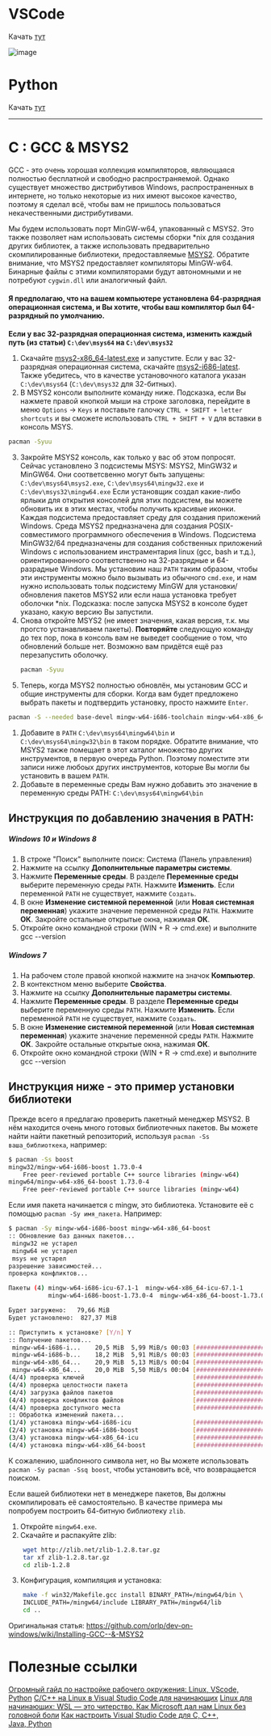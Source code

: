# VSCode


Качать [тут](https://code.visualstudio.com/)

![image](images/vscode.png)

# Python

Качать [тут](https://www.python.org/)

---

# C : GCC & MSYS2

GCC - это очень хорошая коллекция компиляторов, являющаяся полностью бесплатной и свободно распространяемой. Однако существует множество дистрибутивов Windows, распространенных в интернете, но только некоторые из них имеют высокое качество, поэтому я сделал всё, чтобы вам не пришлось пользоваться некачественными дистрибутивами.

Мы будем использовать порт MinGW-w64, упакованный с MSYS2. Это также позволяет нам использовать системы сборки *nix для создания других библиотек, а также использовать предварительно скомпилированные библиотеки, предоставляемые [MSYS2](https://www.msys2.org/). Обратите внимание, что MSYS2 предоставляет компиляторы MinGW-w64. Бинарные файлы с этими компиляторами будут автономными и не потребуют `cygwin.dll` или аналогичный файл.

#### Я предполагаю, что на вашем компьютере установлена 64-разрядная операционная система, и Вы хотите, чтобы ваш компилятор был 64-разрядный по умолчанию.

<b>Если у вас 32-разрядная операционная система, изменить каждый путь (из статьи) `C:\dev\msys64` на `C:\dev\msys32`</b>
1. Скачайте [msys2-x86_64-latest.exe](http://repo.msys2.org/distrib/msys2-x86_64-latest.exe) и запустите. Если у вас 32-разрядная операционная система, скачайте [msys2-i686-latest](http://repo.msys2.org/distrib/msys2-i686-latest.exe). Также убедитесь, что в качестве установочного каталога указан `C:\dev\msys64` (`C:\dev\msys32` для 32-битных).
2. В MSYS2 консоли выполните команду ниже. Подсказка, если Вы нажмете правой кнопкой мыши на строке заголовка, перейдите в меню `Options` -> `Keys` и поставьте галочку `CTRL + SHIFT + letter shortcuts` и вы сможете использовать `CTRL + SHIFT + V` для вставки в консоль MSYS.
  ```bash
  pacman -Syuu
  ```
3. Закройте MSYS2 консоль, как только у вас об этом попросят. Сейчас установлено 3 подсистемы MSYS: MSYS2, MinGW32 и MinGW64. Они соответсвенно могут быть запущены: `C:\dev\msys64\msys2.exe`, `C:\dev\msys64\mingw32.exe` и `C:\dev\msys32\mingw64.exe` Если установщик создал какие-либо ярлыки для открытия консолей для этих подсистем, вы можете обновить их в этих местах, чтобы получить красивые иконки. Каждая подсистема предоставляет среду для создания приложений Windows. Среда MSYS2 предназначена для создания POSIX-совместимого программного обеспечения в Windows. Подсистема MinGW32/64 предназначены для создания собственных приложений Windows с использованием инстраментария linux (gcc, bash и т.д.), ориентированнного соответственно на 32-разрядные и 64-разрадные Windows. Мы установим наш `PATH` таким образом, чтобы эти инструменты можно было вызывать из обычного `cmd.exe`, и нам нужно использовать тольк подсистему MinGW для установки/обновления пакетов MSYS2 или если наша установка требует оболочки \*nix. Подсказка: после запуска MSYS2 в консоле будет указано, какую версию Вы запустили.
4. Снова откройте MSYS2 (не имеет значения, какая версия, т.к. мы прогсто устанавливаем пакеты). <b>Повторяйте</b> следующую команду до тех пор, пока в консоль вам не выведет сообщение о том, что обновлений больше нет. Возможно вам придётся ещё раз перезапустить оболочку.
   ```bash
   pacman -Syuu
   ```
5. Теперь, когда MSYS2 полностью обновлён, мы установим GCC и общие инструменты для сборки. Когда вам будет предложено выбрать пакеты и подтвердить установку, просто нажмите `Enter`.
```bash
pacman -S --needed base-devel mingw-w64-i686-toolchain mingw-w64-x86_64-toolchain mingw-w64-i686-cmake mingw-w64-x86_64-cmake
```
1. Добавите в `PATH` `C:\dev\msys64\mingw64\bin` и `C:\dev\msys64\mingw32\bin` в таком порядке. Обратите внимание, что MSYS2 также помещает в этот каталог множество других инструментов, в первую очередь Python. Поэтому поместите эти записи ниже любоых других инструментов, которые Вы могли бы установить в вашем `PATH`.
2. Добавьте в переменные среды
Вам нужно добавить это значение в переменную среды PATH: `C:\dev\msys64\mingw64\bin`
			
## Инструкция по добавлению значения в PATH:
<span class="bodytext">
<h5 class="sub">Windows 10 и Windows 8</h5>
<ol>
<li>В строке "Поиск" выполните поиск: Система (Панель управления)</li>
<li>Нажмите на ссылку <strong>Дополнительные параметры системы</strong>.</li>
<li>Нажмите <strong>Переменные среды</strong>. В разделе <strong>Переменные среды</strong> выберите переменную среды <code>PATH</code>. Нажмите <strong>Изменить</strong>. Если переменной <code>PATH</code> не существует, нажмите <code>Создать</code>.</li>
<li>В окне <strong>Изменение системной переменной</strong> (или <strong>Новая системная переменная</strong>) укажите значение переменной среды <code>PATH</code>. Нажмите <strong>ОК</strong>. Закройте остальные открытые окна, нажимая <strong>ОК</strong>.</li>
<li>Откройте окно командной строки (WIN + R -> cmd.exe) и выполните gcc --version</li></ol>
</span>

<span class="bodytext">
<h5 class="sub">Windows 7</h5>
<ol>
<li>На рабочем столе правой кнопкой нажмите на значок <strong>Компьютер</strong>.</li>
<li>В контекстном меню выберите <strong>Свойства</strong>.</li>
<li>Нажмите на ссылку <strong>Дополнительные параметры системы</strong>.</li>
<li>Нажмите <strong>Переменные среды</strong>. В разделе <strong>Переменные среды</strong> выберите переменную среды <code>PATH</code>. Нажмите <strong>Изменить</strong>. Если переменной <code>PATH</code> не существует, нажмите <code>Создать</code>.</li>
<li>В окне <strong>Изменение системной переменной</strong> (или <strong>Новая системная переменная</strong>) укажите значение переменной среды <code>PATH</code>. Нажмите <strong>ОК</strong>. Закройте остальные открытые окна, нажимая <strong>ОК</strong>.</li>
<li>Откройте окно командной строки (WIN + R -> cmd.exe) и выполните gcc --version</li></ol>
</span>

## Инструкция ниже - это пример установки библиотеки
Прежде всего я предлагаю проверить пакетный менеджер MSYS2. В нём находится очень много готовых библиотечных пакетов. Вы можете найти найти пакетный репозиторий, используя `pacman -Ss ваша_библиоткека`, например:
```bash
$ pacman -Ss boost
mingw32/mingw-w64-i686-boost 1.73.0-4
    Free peer-reviewed portable C++ source libraries (mingw-w64)
mingw64/mingw-w64-x86_64-boost 1.73.0-4
    Free peer-reviewed portable C++ source libraries (mingw-w64)
```
Если имя пакета начинается с mingw, это библиотека. Установите её с помощью `pacman -Sy имя_пакета`. Например:
```bash
$ pacman -Sy mingw-w64-i686-boost mingw-w64-x86_64-boost
:: Обновление баз данных пакетов...
 mingw32 не устарел
 mingw64 не устарел
 msys не устарел
разрешение зависимостей...
проверка конфликтов...

Пакеты (4) mingw-w64-i686-icu-67.1-1  mingw-w64-x86_64-icu-67.1-1
           mingw-w64-i686-boost-1.73.0-4  mingw-w64-x86_64-boost-1.73.0-4

Будет загружено:   79,66 MiB
Будет установлено:  827,37 MiB

:: Приступить к установке? [Y/n] Y
:: Получение пакетов...
 mingw-w64-i686-i...    20,5 MiB  5,99 MiB/s 00:03 [#####################] 100%
 mingw-w64-i686-b...    18,2 MiB  5,91 MiB/s 00:03 [#####################] 100%
 mingw-w64-x86_64...    20,9 MiB  5,13 MiB/s 00:04 [#####################] 100%
 mingw-w64-x86_64...    20,0 MiB  5,50 MiB/s 00:04 [#####################] 100%
(4/4) проверка ключей                              [#####################] 100%
(4/4) проверка целостности пакета                  [#####################] 100%
(4/4) загрузка файлов пакетов                      [#####################] 100%
(4/4) проверка конфликтов файлов                   [#####################] 100%
(4/4) проверка доступного места                    [#####################] 100%
:: Обработка изменений пакета...
(1/4) установка mingw-w64-i686-icu                 [#####################] 100%
(2/4) установка mingw-w64-i686-boost               [#####################] 100%
(3/4) установка mingw-w64-x86_64-icu               [#####################] 100%
(4/4) установка mingw-w64-x86_64-boost             [#####################] 100%
```

К сожалению, шаблонного символа нет, но Вы можете использовать `pacman -Sy pacman -Ssq boost`, чтобы установить  всё, что возвращается поиском.

Если вашей библиотеки нет в менеджере пакетов, Вы должны скомпилировать её самостоятельно. В качестве примера мы попробуем построить 64-битную библиотеку `zlib`.
1. Откройте `mingw64.exe`.
2. Скачайте и распакуйте zlib: 

```bash
	wget http://zlib.net/zlib-1.2.8.tar.gz
	tar xf zlib-1.2.8.tar.gz
	cd zlib-1.2.8
```

3. Конфигурация, компиляция и установка:
```bash
	make -f win32/Makefile.gcc install BINARY_PATH=/mingw64/bin \
	INCLUDE_PATH=/mingw64/include LIBRARY_PATH=/mingw64/lib
	cd ..
```

Оригинальная статья: https://github.com/orlp/dev-on-windows/wiki/Installing-GCC--&-MSYS2

# Полезные ссылки

[Огромный гайд по настройке рабочего окружения: Linux, VScode, Python](https://habr.com/ru/companies/timeweb/articles/916040/)
[С/С++ на Linux в Visual Studio Code для начинающих](https://habr.com/ru/companies/microsoft/articles/333680/)
[Linux для начинающих: WSL — это читерство. Как Microsoft дал нам Linux без головной боли](https://habr.com/ru/companies/ntechlab/articles/908450/)
[Как настроить Visual Studio Code для C, C++, Java, Python](https://nuancesprog.ru/p/8119/)
